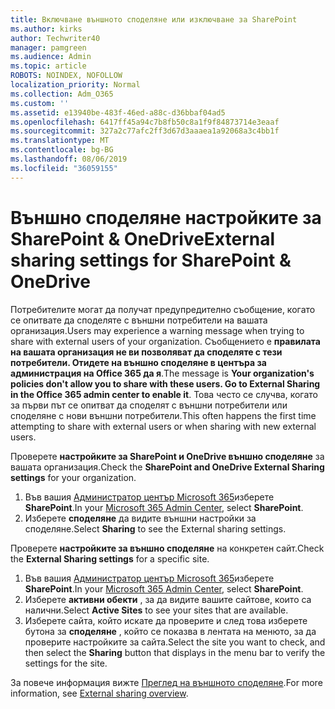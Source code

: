 ```yaml
---
title: Включване външното споделяне или изключване за SharePoint
ms.author: kirks
author: Techwriter40
manager: pamgreen
ms.audience: Admin
ms.topic: article
ROBOTS: NOINDEX, NOFOLLOW
localization_priority: Normal
ms.collection: Adm_O365
ms.custom: ''
ms.assetid: e13940be-483f-46ed-a88c-d36bbaf04ad5
ms.openlocfilehash: 6417ff45a94c7b8fb50c8a1f9f84873714e3eaaf
ms.sourcegitcommit: 327a2c77afc2ff3d67d3aaaea1a92068a3c4bb1f
ms.translationtype: MT
ms.contentlocale: bg-BG
ms.lasthandoff: 08/06/2019
ms.locfileid: "36059155"
---
```

# <a name="external-sharing-settings-for-sharepoint--onedrive"></a><span data-ttu-id="3bff4-102">Външно споделяне настройките за SharePoint & OneDrive</span><span class="sxs-lookup"><span data-stu-id="3bff4-102">External sharing settings for SharePoint & OneDrive</span></span>

<span data-ttu-id="3bff4-103">Потребителите могат да получат предупредително съобщение, когато се опитвате да споделяте с външни потребители на вашата организация.</span><span class="sxs-lookup"><span data-stu-id="3bff4-103">Users may experience a warning message when trying to share with external users of your organization.</span></span> <span data-ttu-id="3bff4-104">Съобщението е **правилата на вашата организация не ви позволяват да споделяте с тези потребители. Отидете на външно споделяне в центъра за администрация на Office 365 да я**.</span><span class="sxs-lookup"><span data-stu-id="3bff4-104">The message is **Your organization's policies don't allow you to share with these users. Go to External Sharing in the Office 365 admin center to enable it**.</span></span> <span data-ttu-id="3bff4-105">Това често се случва, когато за първи път се опитват да споделят с външни потребители или споделяне с нови външни потребители.</span><span class="sxs-lookup"><span data-stu-id="3bff4-105">This often happens the first time attempting to share with external users or when sharing with new external users.</span></span>

<span data-ttu-id="3bff4-106">Проверете **настройките за SharePoint и OneDrive външно споделяне** за вашата организация.</span><span class="sxs-lookup"><span data-stu-id="3bff4-106">Check the **SharePoint and OneDrive External Sharing settings** for your organization.</span></span>

1. <span data-ttu-id="3bff4-107">Във вашия [Администратор център Microsoft 365](https://admin.microsoft.com/AdminPortal/Home#/homepage">https://admin.microsoft.com/)изберете **SharePoint**.</span><span class="sxs-lookup"><span data-stu-id="3bff4-107">In your [Microsoft 365 Admin Center](https://admin.microsoft.com/AdminPortal/Home#/homepage">https://admin.microsoft.com/), select **SharePoint**.</span></span>
3. <span data-ttu-id="3bff4-108">Изберете **споделяне** да видите външни настройки за споделяне.</span><span class="sxs-lookup"><span data-stu-id="3bff4-108">Select **Sharing** to see the External sharing settings.</span></span>

<span data-ttu-id="3bff4-109">Проверете **настройките за външно споделяне** на конкретен сайт.</span><span class="sxs-lookup"><span data-stu-id="3bff4-109">Check the **External Sharing settings** for a specific site.</span></span>

1. <span data-ttu-id="3bff4-110">Във вашия [Администратор център Microsoft 365](https://admin.microsoft.com/AdminPortal/Home#/homepage">https://admin.microsoft.com/)изберете **SharePoint**.</span><span class="sxs-lookup"><span data-stu-id="3bff4-110">In your [Microsoft 365 Admin Center](https://admin.microsoft.com/AdminPortal/Home#/homepage">https://admin.microsoft.com/), select **SharePoint**.</span></span>
2. <span data-ttu-id="3bff4-111">Изберете **активни обекти** , за да видите вашите сайтове, които са налични.</span><span class="sxs-lookup"><span data-stu-id="3bff4-111">Select **Active Sites** to see your sites that are available.</span></span>
3. <span data-ttu-id="3bff4-112">Изберете сайта, който искате да проверите и след това изберете бутона за **споделяне** , който се показва в лентата на менюто, за да проверите настройките за сайта.</span><span class="sxs-lookup"><span data-stu-id="3bff4-112">Select the site you want to check, and then select the **Sharing** button that displays in the menu bar to verify the settings for the site.</span></span>

<span data-ttu-id="3bff4-113">За повече информация вижте [Преглед на външното споделяне](https://docs.microsoft.com/sharepoint/external-sharing-overview).</span><span class="sxs-lookup"><span data-stu-id="3bff4-113">For more information, see [External sharing overview](https://docs.microsoft.com/sharepoint/external-sharing-overview).</span></span>